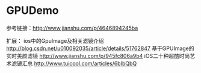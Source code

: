 # GPUDemo
 参考链接：http://www.jianshu.com/p/4646894245ba
 
 扩展：
 ios中的GpuImage及相关滤镜介绍 http://blog.csdn.net/u010092035/article/details/51762847
 基于GPUImage的实时美颜滤镜 http://www.jianshu.com/p/945fc806a9b4
 iOS二十种超酷时尚艺术滤镜汇总 http://www.tuicool.com/articles/6bIbQbQ
